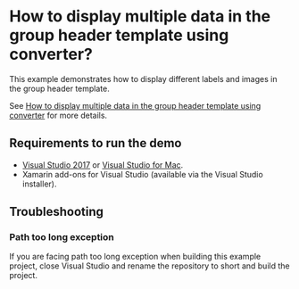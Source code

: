 # How to display multiple data in the group header template using converter?
This example demonstrates how to display different labels and images in the group header template.

See [How to display multiple data in the group header template using converter](https://www.syncfusion.com/kb/9491/how-to-display-multiple-data-in-the-group-header-template-using-converter) for more details.
## <a name="requirements-to-run-the-demo"></a>Requirements to run the demo ##

* [Visual Studio 2017](https://visualstudio.microsoft.com/downloads/) or [Visual Studio for Mac](https://visualstudio.microsoft.com/vs/mac/).
* Xamarin add-ons for Visual Studio (available via the Visual Studio installer).

## <a name="troubleshooting"></a>Troubleshooting ##
### Path too long exception
If you are facing path too long exception when building this example project, close Visual Studio and rename the repository to short and build the project.

